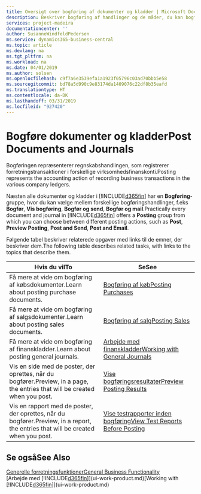 ```yaml
---
title: Oversigt over bogføring af dokumenter og kladder | Microsoft Docs
description: Beskriver bogføring af handlinger og de måder, du kan bogføre dokumenter og kladder.
services: project-madeira
documentationcenter: ''
author: SusanneWindfeldPedersen
ms.service: dynamics365-business-central
ms.topic: article
ms.devlang: na
ms.tgt_pltfrm: na
ms.workload: na
ms.date: 04/01/2019
ms.author: solsen
ms.openlocfilehash: c9f7a6e3539efa1a1923f05796c03ad70bbb5e58
ms.sourcegitcommit: bd78a5d990c9e83174da1409076c22df8b35eafd
ms.translationtype: HT
ms.contentlocale: da-DK
ms.lasthandoff: 03/31/2019
ms.locfileid: "927420"
---
```

# <a name="post-documents-and-journals"></a><span data-ttu-id="b28da-103">Bogføre dokumenter og kladder</span><span class="sxs-lookup"><span data-stu-id="b28da-103">Post Documents and Journals</span></span>
<span data-ttu-id="b28da-104">Bogføringen repræsenterer regnskabshandlingen, som registrerer forretningstransaktioner i forskellige virksomhedsfinanskonti.</span><span class="sxs-lookup"><span data-stu-id="b28da-104">Posting represents the accounting action of recording business transactions in the various company ledgers.</span></span>

<span data-ttu-id="b28da-105">Næsten alle dokumenter og kladder i [!INCLUDE[d365fin](includes/d365fin_md.md)] har en **Bogføring**-gruppe, hvor du kan vælge mellem forskellige bogføringshandlinger, f.eks **Bogfør**, **Vis bogføring**, **Bogfør og send**, **Bogfør og mail**.</span><span class="sxs-lookup"><span data-stu-id="b28da-105">Practically every document and journal in [!INCLUDE[d365fin](includes/d365fin_md.md)] offers a **Posting** group from which you can choose between different posting actions, such as **Post**, **Preview Posting**, **Post and Send**, **Post and Email**.</span></span>

<span data-ttu-id="b28da-106">Følgende tabel beskriver relaterede opgaver med links til de emner, der beskriver dem.</span><span class="sxs-lookup"><span data-stu-id="b28da-106">The following table describes related tasks, with links to the topics that describe them.</span></span>

| <span data-ttu-id="b28da-107">Hvis du vil</span><span class="sxs-lookup"><span data-stu-id="b28da-107">To</span></span> | <span data-ttu-id="b28da-108">Se</span><span class="sxs-lookup"><span data-stu-id="b28da-108">See</span></span> |
| --- | --- |
| <span data-ttu-id="b28da-109">Få mere at vide om bogføring af købsdokumenter.</span><span class="sxs-lookup"><span data-stu-id="b28da-109">Learn about posting purchase documents.</span></span> |[<span data-ttu-id="b28da-110">Bogføring af køb</span><span class="sxs-lookup"><span data-stu-id="b28da-110">Posting Purchases</span></span>](ui-post-purchases.md) |
| <span data-ttu-id="b28da-111">Få mere at vide om bogføring af salgsdokumenter.</span><span class="sxs-lookup"><span data-stu-id="b28da-111">Learn about posting sales documents.</span></span> |[<span data-ttu-id="b28da-112">Bogføring af salg</span><span class="sxs-lookup"><span data-stu-id="b28da-112">Posting Sales</span></span>](ui-post-sales.md) |
| <span data-ttu-id="b28da-113">Få mere at vide om bogføring af finanskladder.</span><span class="sxs-lookup"><span data-stu-id="b28da-113">Learn about posting general journals.</span></span> |[<span data-ttu-id="b28da-114">Arbejde med finanskladder</span><span class="sxs-lookup"><span data-stu-id="b28da-114">Working with General Journals</span></span>](ui-work-general-journals.md) |
| <span data-ttu-id="b28da-115">Vis en side med de poster, der oprettes, når du bogfører.</span><span class="sxs-lookup"><span data-stu-id="b28da-115">Preview, in a page, the entries that will be created when you post.</span></span> |[<span data-ttu-id="b28da-116">Vise bogføringsresultater</span><span class="sxs-lookup"><span data-stu-id="b28da-116">Preview Posting Results</span></span>](ui-how-preview-post-results.md) |
| <span data-ttu-id="b28da-117">Vis en rapport med de poster, der oprettes, når du bogfører.</span><span class="sxs-lookup"><span data-stu-id="b28da-117">Preview, in a report, the entries that will be created when you post.</span></span> |[<span data-ttu-id="b28da-118">Vise testrapporter inden bogføring</span><span class="sxs-lookup"><span data-stu-id="b28da-118">View Test Reports Before Posting</span></span>](ui-how-view-test-reports-posting.md) |

## <a name="see-also"></a><span data-ttu-id="b28da-119">Se også</span><span class="sxs-lookup"><span data-stu-id="b28da-119">See Also</span></span>
[<span data-ttu-id="b28da-120">Generelle forretningsfunktioner</span><span class="sxs-lookup"><span data-stu-id="b28da-120">General Business Functionality</span></span>](ui-across-business-areas.md)  
<span data-ttu-id="b28da-121">[Arbejde med [!INCLUDE[d365fin](includes/d365fin_md.md)]](ui-work-product.md)</span><span class="sxs-lookup"><span data-stu-id="b28da-121">[Working with [!INCLUDE[d365fin](includes/d365fin_md.md)]](ui-work-product.md)</span></span>

